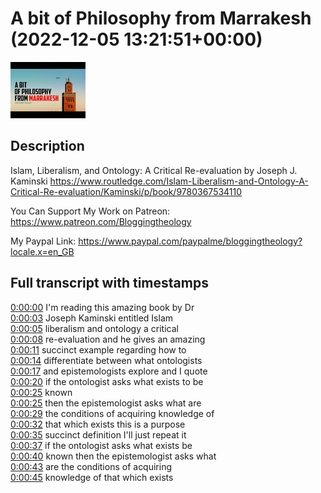 # A bit of Philosophy from Marrakesh (2022-12-05 13:21:51+00:00)

![alt A bit of Philosophy from Marrakesh](952CLhm97ik.jpg "A bit of Philosophy from Marrakesh")

## Description

Islam, Liberalism, and Ontology: A Critical Re-evaluation by Joseph J. Kaminski https://www.routledge.com/Islam-Liberalism-and-Ontology-A-Critical-Re-evaluation/Kaminski/p/book/9780367534110

You Can Support My Work on Patreon:
https://www.patreon.com/Bloggingtheology

My Paypal Link: 
https://www.paypal.com/paypalme/bloggingtheology?locale.x=en_GB



## Full transcript with timestamps

[0:00:00](https://youtu.be/952CLhm97ik?t=0) I'm reading this amazing book by Dr  
[0:00:03](https://youtu.be/952CLhm97ik?t=3) Joseph Kaminski entitled Islam  
[0:00:05](https://youtu.be/952CLhm97ik?t=5) liberalism and ontology a critical  
[0:00:08](https://youtu.be/952CLhm97ik?t=8) re-evaluation and he gives an amazing  
[0:00:11](https://youtu.be/952CLhm97ik?t=11) succinct example regarding how to  
[0:00:14](https://youtu.be/952CLhm97ik?t=14) differentiate between what ontologists  
[0:00:17](https://youtu.be/952CLhm97ik?t=17) and epistemologists explore and I quote  
[0:00:20](https://youtu.be/952CLhm97ik?t=20) if the ontologist asks what exists to be  
[0:00:25](https://youtu.be/952CLhm97ik?t=25) known  
[0:00:25](https://youtu.be/952CLhm97ik?t=25) then the epistemologist asks what are  
[0:00:29](https://youtu.be/952CLhm97ik?t=29) the conditions of acquiring knowledge of  
[0:00:32](https://youtu.be/952CLhm97ik?t=32) that which exists this is a purpose  
[0:00:35](https://youtu.be/952CLhm97ik?t=35) succinct definition I'll just repeat it  
[0:00:37](https://youtu.be/952CLhm97ik?t=37) if the ontologist asks what exists be  
[0:00:40](https://youtu.be/952CLhm97ik?t=40) known then the epistemologist asks what  
[0:00:43](https://youtu.be/952CLhm97ik?t=43) are the conditions of acquiring  
[0:00:45](https://youtu.be/952CLhm97ik?t=45) knowledge of that which exists  
